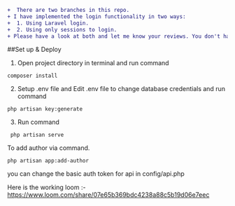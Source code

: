 ```diff
+  There are two branches in this repo.
+ I have implemented the login functionality in two ways:
+  1. Using Laravel login.
+  2. Using only sessions to login. 
+ Please have a look at both and let me know your reviews. You don't have to run database migrations for the branch.
```
##Set up & Deploy
1. Open project directory in terminal and run command 
```console
composer install
```
2. Setup .env file and Edit .env file to change database credentials and run command 
```console
php artisan key:generate
```
3. Run command
```console
 php artisan serve
```

To add author via command.
```console
php artisan app:add-author 
```
you can change the basic auth token for api in config/api.php 

Here is the working loom :-
https://www.loom.com/share/07e65b369bdc4238a88c5b19d06e7eec
